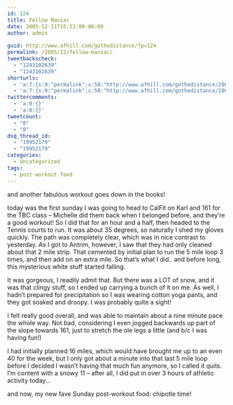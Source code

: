 ```yaml
---
id: 124
title: Fellow Maniac
date: 2005-12-11T15:53:00-06:00
author: admin
  
guid: http://www.afhill.com/gothedistance/?p=124
permalink: /2005/12/fellow-maniac/
tweetbackscheck:
  - "1243102639"
  - "1243102639"
shorturls:
  - 'a:7:{s:9:"permalink";s:58:"http://www.afhill.com/gothedistance/2005/12/fellow-maniac/";s:7:"tinyurl";s:25:"http://tinyurl.com/qvsfck";s:4:"isgd";s:17:"http://is.gd/CICM";s:5:"bitly";s:19:"http://bit.ly/PFIOK";s:5:"snipr";s:22:"http://snipr.com/impo1";s:5:"snurl";s:22:"http://snurl.com/impo1";s:7:"snipurl";s:24:"http://snipurl.com/impo1";}'
  - 'a:7:{s:9:"permalink";s:58:"http://www.afhill.com/gothedistance/2005/12/fellow-maniac/";s:7:"tinyurl";s:25:"http://tinyurl.com/qvsfck";s:4:"isgd";s:17:"http://is.gd/CICM";s:5:"bitly";s:19:"http://bit.ly/PFIOK";s:5:"snipr";s:22:"http://snipr.com/impo1";s:5:"snurl";s:22:"http://snurl.com/impo1";s:7:"snipurl";s:24:"http://snipurl.com/impo1";}'
twittercomments:
  - 'a:0:{}'
  - 'a:0:{}'
tweetcount:
  - "0"
  - "0"
dsq_thread_id:
  - "19952179"
  - "19952179"
categories:
  - Uncategorized
tags:
  - post-workout food
---
```

and another fabulous workout goes down in the books!

today was the first sunday I was going to head to CalFit on Karl and 161 for the TBC class &#8211; Michelle did them back when I belonged before, and they&#8217;re a good workout! So I did that for an hour and a half, then headed to the Tennis courts to run. It was about 35 degrees, so naturally I shed my gloves quickly. The path was completely clear, which was in nice contrast to yesterday. As I got to Antrim, however, I saw that they had only cleaned about that 2 mile strip. That cemented by initial plan to run the 5 mile loop 3 times, and then add on an extra mile. So that&#8217;s what I did.. and before long, this mysterious white stuff started falling.

It was gorgeous, I readily admit that. But there was a LOT of snow, and it was that clingy stuff, so I ended up carrying a bunch of it on me. As well, I hadn&#8217;t prepared for precipitation so I was wearing cotton yoga pants, and they got soaked and droopy. I was probably quite a sight! 

I felt really good overall, and was able to maintain about a nine minute pace the whole way. Not bad, considering I even jogged backwards up part of the slope towards 161, just to stretch the ole legs a little (and b/c I was having fun!)

I had initially planned 16 miles, which would have brought me up to an even 40 for the week, but I only got about a minute into that last 5 mile loop before I decided I wasn&#8217;t having that much fun anymore, so I called it quits. I&#8217;m content with a snowy 11 &#8211; after all, I did put in over 3 hours of athletic activity today&#8230;

and now, my new fave Sunday post-workout food: chipotle time!